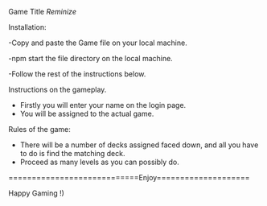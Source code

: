 Game Title
*Reminize*

Installation:

-Copy and paste the Game file on your local machine.

-npm start the file directory on the local machine.  

-Follow the rest of the instructions below.


Instructions on the gameplay.
- Firstly you will enter your name on the login page.
- You will be assigned to the actual game.

Rules of the game:

- There will be a number of decks assigned faced down, and all you have to do is find the matching deck.
- Proceed as many levels as you can possibly do.

============================Enjoy====================

Happy Gaming !)  